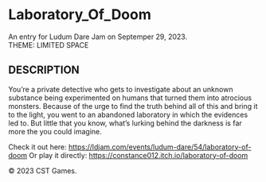 # Laboratory_Of_Doom

An entry for Ludum Dare Jam on Septemper 29, 2023.  
THEME: LIMITED SPACE

## __DESCRIPTION__
You’re a private detective who gets to investigate about an unknown substance being experimented on humans that turned them into atrocious monsters. Because of the urge to find the truth behind all of this and bring it to the light, you went to an abandoned laboratory in which the evidences led to. But little that you know, what’s lurking behind the darkness is far more the you could imagine.

Check it out here: https://ldjam.com/events/ludum-dare/54/laboratory-of-doom
Or play it directly: https://constance012.itch.io/laboratory-of-doom

© 2023 CST Games.
